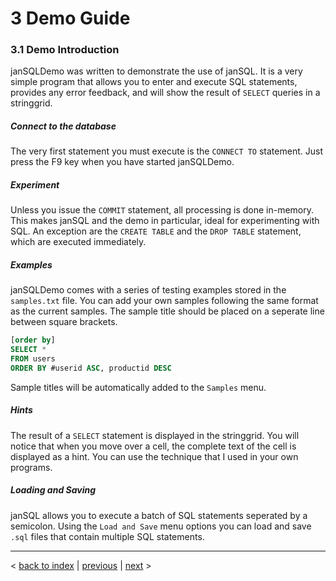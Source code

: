 # 3 Demo Guide

### 3.1 Demo Introduction

janSQLDemo was written to demonstrate the use of janSQL. It is a very simple program that allows you to enter and execute SQL statements, provides any error feedback, and will show the result of `SELECT` queries in a stringgrid.

##### Connect to the database

The very first statement you must execute is the `CONNECT TO` statement. Just press the F9 key when you have started janSQLDemo.

##### Experiment

Unless you issue the `COMMIT` statement, all processing is done in-memory. This makes janSQL and the demo in particular, ideal for experimenting with SQL. An exception are the `CREATE TABLE` and the `DROP TABLE` statement, which are executed immediately.

##### Examples

janSQLDemo comes with a series of testing examples stored in the `samples.txt` file. You can add your own samples following the same format as the current samples. The sample title should be placed on a seperate line between square brackets.

```sql
[order by]
SELECT *
FROM users
ORDER BY #userid ASC, productid DESC
```

Sample titles will be automatically added to the `Samples` menu.

##### Hints

The result of a `SELECT` statement is displayed in the stringgrid. You will notice that when you move over a cell, the complete text of the cell is displayed as a hint. You can use the technique that I used in your own programs.

##### Loading and Saving

janSQL allows you to execute a batch of SQL statements seperated by a semicolon. Using the `Load and Save` menu options you can load and save `.sql` files that contain multiple SQL statements.

-----
< [back to index](index.md) | [previous](2_programming.md) | [next](4_component.md) >
